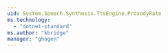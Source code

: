 ```yaml
---
uid: System.Speech.Synthesis.TtsEngine.ProsodyRate
ms.technology: 
  - "dotnet-standard"
ms.author: "kbridge"
manager: "ghogen"
---
```

